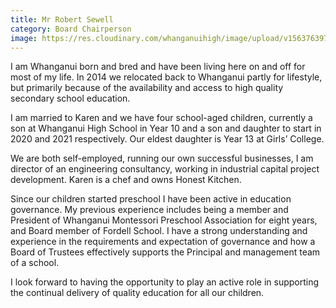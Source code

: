 ```yaml
---
title: Mr Robert Sewell
category: Board Chairperson
image: https://res.cloudinary.com/whanganuihigh/image/upload/v1563763973/BoT/Rob_Sewell_-_Photo.jpg
---
```

I am Whanganui born and bred and have been living here on and off for most of my life.  In 2014 we relocated back to Whanganui partly for lifestyle, but primarily because of the availability and access to high quality secondary school education.

I am married to Karen and we have four school-aged children, currently a son at Whanganui High School in Year 10 and a son and daughter to start in 2020 and 2021 respectively.  Our eldest daughter is Year 13 at Girls’ College. 

We are both self-employed, running our own successful businesses, I am director of an engineering consultancy, working in industrial capital project development.  Karen is a chef and owns Honest Kitchen.

Since our children started preschool I have been active in education governance.  My previous experience includes being a member and President of Whanganui Montessori Preschool Association for eight years, and Board member of Fordell School.  I have a strong understanding and experience in the requirements and expectation of governance and how a Board of Trustees effectively supports the Principal and management team of a school.

I look forward to having the opportunity to play an active role in supporting the continual delivery of quality education for all our children.